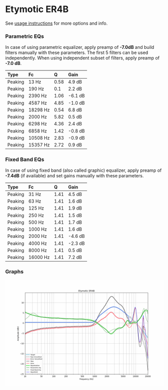 # Etymotic ER4B
See [usage instructions](https://github.com/jaakkopasanen/AutoEq#usage) for more options and info.

### Parametric EQs
In case of using parametric equalizer, apply preamp of **-7.0dB** and build filters manually
with these parameters. The first 5 filters can be used independently.
When using independent subset of filters, apply preamp of **-7.0 dB**.

| Type    | Fc       |    Q | Gain    |
|:--------|:---------|:-----|:--------|
| Peaking | 13 Hz    | 0.58 | 4.9 dB  |
| Peaking | 190 Hz   | 0.1  | 2.2 dB  |
| Peaking | 2390 Hz  | 1.06 | -6.1 dB |
| Peaking | 4587 Hz  | 4.85 | -1.0 dB |
| Peaking | 18298 Hz | 0.54 | 6.8 dB  |
| Peaking | 2000 Hz  | 5.82 | 0.5 dB  |
| Peaking | 6298 Hz  | 4.36 | 2.4 dB  |
| Peaking | 6858 Hz  | 1.42 | -0.8 dB |
| Peaking | 10508 Hz | 2.83 | -0.9 dB |
| Peaking | 15357 Hz | 2.72 | 0.9 dB  |

### Fixed Band EQs
In case of using fixed band (also called graphic) equalizer, apply preamp of **-7.4dB**
(if available) and set gains manually with these parameters.

| Type    | Fc       |    Q | Gain    |
|:--------|:---------|:-----|:--------|
| Peaking | 31 Hz    | 1.41 | 4.5 dB  |
| Peaking | 63 Hz    | 1.41 | 1.6 dB  |
| Peaking | 125 Hz   | 1.41 | 1.9 dB  |
| Peaking | 250 Hz   | 1.41 | 1.5 dB  |
| Peaking | 500 Hz   | 1.41 | 1.7 dB  |
| Peaking | 1000 Hz  | 1.41 | 1.6 dB  |
| Peaking | 2000 Hz  | 1.41 | -4.6 dB |
| Peaking | 4000 Hz  | 1.41 | -2.3 dB |
| Peaking | 8000 Hz  | 1.41 | 0.5 dB  |
| Peaking | 16000 Hz | 1.41 | 7.2 dB  |

### Graphs
![](./Etymotic%20ER4B.png)